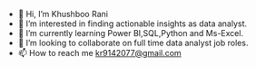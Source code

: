 - 👋 Hi, I’m Khushboo Rani
- 👀 I’m interested in finding actionable insights as data analyst.
- 🌱 I’m currently learning Power BI,SQL,Python and Ms-Excel.
- 💞️ I’m looking to collaborate on full time data analyst job roles.
- 📫 How to reach me kr9142077@gmail.com

<!---
kr914/kr914 is a ✨ special ✨ repository because its `README.md` (this file) appears on your GitHub profile.
You can click the Preview link to take a look at your changes.
--->
